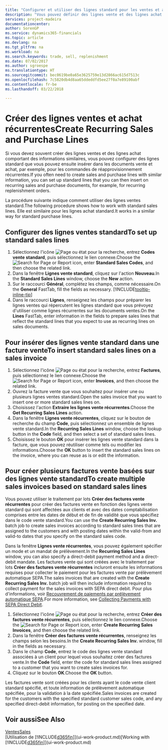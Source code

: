 ```yaml
---
title: "Configurer et utiliser des lignes standard pour les ventes et achats récurrents| Microsoft"
description: "Vous pouvez définir des lignes vente et des lignes achat que vous utilisez fréquemment et les insérer dans des documents achat et vente pour remplir rapidement les lignes avec des informations standard."
services: project-madeira
documentationcenter: 
author: SorenGP
ms.service: dynamics365-financials
ms.topic: article
ms.devlang: na
ms.tgt_pltfrm: na
ms.workload: na
ms.search.keywords: trade, sell, replenishment
ms.date: 07/02/2017
ms.author: sgroespe
ms.translationtype: HT
ms.sourcegitcommit: bec0619be0a65e3625759e13d2866ac615d7513c
ms.openlocfilehash: 7c5820db4d8aa65ddeddfd5ee27f0a7e89100abf
ms.contentlocale: fr-be
ms.lasthandoff: 03/22/2018

---
```

# <a name="create-recurring-sales-and-purchase-lines"></a><span data-ttu-id="4a901-103">Créer des lignes ventes et achat récurrentes</span><span class="sxs-lookup"><span data-stu-id="4a901-103">Create Recurring Sales and Purchase Lines</span></span>
<span data-ttu-id="4a901-104">Si vous devez souvent créer des lignes ventes et des lignes achat comportant des informations similaires, vous pouvez configurer des lignes standard que vous pouvez ensuite insérer dans les documents vente et achat, par exemple, pour les commandes de réapprovisionnement récurrentes.</span><span class="sxs-lookup"><span data-stu-id="4a901-104">If you often need to create sales and purchase lines with similar information, you can set up standard lines that you can then insert on recurring sales and purchase documents, for example, for recurring replenishment orders.</span></span>  

<span data-ttu-id="4a901-105">La procédure suivante indique comment utiliser des lignes ventes standard.</span><span class="sxs-lookup"><span data-stu-id="4a901-105">The following procedure shows how to work with standard sales lines.</span></span> <span data-ttu-id="4a901-106">Elle est similaire pour les lignes achat standard.</span><span class="sxs-lookup"><span data-stu-id="4a901-106">It works in a similar way for standard purchase lines.</span></span>  

## <a name="to-set-up-standard-sales-lines"></a><span data-ttu-id="4a901-107">Configurer des lignes ventes standard</span><span class="sxs-lookup"><span data-stu-id="4a901-107">To set up standard sales lines</span></span>  
1. <span data-ttu-id="4a901-108">Sélectionnez l'icône ![Page ou état pour la recherche](media/ui-search/search_small.png "Page ou état pour la recherche"), entrez **Codes vente standard**, puis sélectionnez le lien connexe.</span><span class="sxs-lookup"><span data-stu-id="4a901-108">Choose the ![Search for Page or Report](media/ui-search/search_small.png "Search for Page or Report icon") icon, enter **Standard Sales Codes**, and then choose the related link.</span></span>  
2. <span data-ttu-id="4a901-109">Dans la fenêtre **Lignes vente standard**, cliquez sur l'action **Nouveau**.</span><span class="sxs-lookup"><span data-stu-id="4a901-109">In the **Standard Sales Lines** window, choose the **New** action.</span></span>  
3. <span data-ttu-id="4a901-110">Sur le raccourci **Général**, complétez les champs, comme nécessaire.</span><span class="sxs-lookup"><span data-stu-id="4a901-110">On the **General** FastTab, fill the fields as necessary.</span></span> [!INCLUDE[tooltip-inline-tip](includes/tooltip-inline-tip_md.md)]  
4. <span data-ttu-id="4a901-111">Dans le raccourci **Lignes**, renseignez les champs pour préparer les lignes ventes qui répercutent les lignes standard que vous prévoyez d'utiliser comme lignes récurrentes sur les documents ventes.</span><span class="sxs-lookup"><span data-stu-id="4a901-111">On the **Lines** FastTab, enter information in the fields to prepare sales lines that reflect the standard lines that you expect to use as recurring lines on sales documents.</span></span>  

## <a name="to-insert-standard-sales-lines-on-a-sales-invoice"></a><span data-ttu-id="4a901-112">Pour insérer des lignes vente standard dans une facture vente</span><span class="sxs-lookup"><span data-stu-id="4a901-112">To insert standard sales lines on a sales invoice</span></span>
1. <span data-ttu-id="4a901-113">Sélectionnez l'icône ![Page ou état pour la recherche](media/ui-search/search_small.png "Page ou état pour la recherche"), entrez **Factures**, puis sélectionnez le lien connexe.</span><span class="sxs-lookup"><span data-stu-id="4a901-113">Choose the ![Search for Page or Report](media/ui-search/search_small.png "Search for Page or Report icon") icon, enter **Invoices**, and then choose the related link.</span></span>
2. <span data-ttu-id="4a901-114">Ouvrez la facture vente que vous souhaitez pour insérer une ou plusieurs lignes ventes standard.</span><span class="sxs-lookup"><span data-stu-id="4a901-114">Open the sales invoice that you want to insert one or more standard sales lines on.</span></span>
3. <span data-ttu-id="4a901-115">Choisissez l'action **Extraire les lignes vente récurrentes**.</span><span class="sxs-lookup"><span data-stu-id="4a901-115">Choose the **Get Recurring Sales Lines** action.</span></span>
4. <span data-ttu-id="4a901-116">Dans la fenêtre **Lignes vente récurrentes**, cliquez sur le bouton de recherche du champ **Code**, puis sélectionnez un ensemble de lignes vente standard.</span><span class="sxs-lookup"><span data-stu-id="4a901-116">In the **Recurring Sales Lines** window, choose the lookup button in the **Code** field, and then select a set of standard sales lines.</span></span>
5. <span data-ttu-id="4a901-117">Choisissez le bouton **OK** pour insérer les lignes vente standard dans la facture, que vous pouvez réutiliser comme tels ou modifier les informations.</span><span class="sxs-lookup"><span data-stu-id="4a901-117">Choose the **OK** button to insert the standard sales lines on the invoice, where you can reuse as is or edit the information.</span></span>

## <a name="to-create-multiple-sales-invoices-based-on-standard-sales-lines"></a><span data-ttu-id="4a901-118">Pour créer plusieurs factures vente basées sur des lignes vente standard</span><span class="sxs-lookup"><span data-stu-id="4a901-118">To create multiple sales invoices based on standard sales lines</span></span>
<span data-ttu-id="4a901-119">Vous pouvez utiliser le traitement par lots **Créer des factures vente récurrentes** pour créer des factures vente en fonction des lignes vente standard qui sont affectées aux clients et avec des dates comptabilisation comprises entre les dates de début et de fin de validité que vous spécifiez dans le code vente standard.</span><span class="sxs-lookup"><span data-stu-id="4a901-119">You can use the **Create Recurring Sales Inv.** batch job to create sales invoices according to standard sales lines that are assigned to the customers and with posting dates within the valid-from and valid-to dates that you specify on the standard sales code.</span></span>

<span data-ttu-id="4a901-120">Dans la fenêtre **Lignes vente récurrentes**, vous pouvez également spécifier un mode et un mandat de prélèvement.</span><span class="sxs-lookup"><span data-stu-id="4a901-120">In the **Recurring Sales Lines** window, you can also specify a direct-debit payment method and a direct-debit mandate.</span></span> <span data-ttu-id="4a901-121">Les factures vente qui sont créées avec le traitement par lots **Créer des factures vente récurrentes** incluront ensuite les informations requises pour collecter le paiement pour les factures vente par prélèvement automatique SEPA.</span><span class="sxs-lookup"><span data-stu-id="4a901-121">The sales invoices that are created with the **Create Recurring Sales Inv.** batch job will then include information required to collect payment for the sales invoices with SEPA direct debit.</span></span> <span data-ttu-id="4a901-122">Pour plus d'informations, voir [Recouvrement de paiements par prélèvement automatique SEPA](finance-collect-payments-with-sepa-direct-debit.md).</span><span class="sxs-lookup"><span data-stu-id="4a901-122">For more information, see [Collecting Payments with SEPA Direct Debit](finance-collect-payments-with-sepa-direct-debit.md).</span></span>

1. <span data-ttu-id="4a901-123">Sélectionnez l'icône ![Page ou état pour la recherche](media/ui-search/search_small.png "Page ou état pour la recherche"), entrez **Créer des factures vente récurrentes**, puis sélectionnez le lien connexe.</span><span class="sxs-lookup"><span data-stu-id="4a901-123">Choose the ![Search for Page or Report](media/ui-search/search_small.png "Search for Page or Report icon") icon, enter **Create Recurring Sales Invoices**, and then choose the related link.</span></span>
2. <span data-ttu-id="4a901-124">Dans la fenêtre **Créer des factures vente récurrentes**, renseignez les champs selon les besoins.</span><span class="sxs-lookup"><span data-stu-id="4a901-124">In the **Create Recurring Sales Inv.** window, fill in the fields as necessary.</span></span>
3. <span data-ttu-id="4a901-125">Dans le champ **Code**, entrez le code des lignes vente standard associées à un client pour lequel vous souhaitez créer des factures vente.</span><span class="sxs-lookup"><span data-stu-id="4a901-125">In the **Code** field, enter the code for standard sales lines assigned to a customer that you want to create sales invoices for.</span></span>
4. <span data-ttu-id="4a901-126">Cliquez sur le bouton **OK**.</span><span class="sxs-lookup"><span data-stu-id="4a901-126">Choose the **OK** button.</span></span>

<span data-ttu-id="4a901-127">Les factures vente sont créées pour les clients ayant le code vente client standard spécifié, et toute information de prélèvement automatique spécifiée, pour la validation à la date spécifiée.</span><span class="sxs-lookup"><span data-stu-id="4a901-127">Sales invoices are created for the customers with the specified standard customer sales code, and any specified direct-debit information, for posting on the specified date.</span></span>

## <a name="see-also"></a><span data-ttu-id="4a901-128">Voir aussi</span><span class="sxs-lookup"><span data-stu-id="4a901-128">See Also</span></span>  
[<span data-ttu-id="4a901-129">Ventes</span><span class="sxs-lookup"><span data-stu-id="4a901-129">Sales</span></span>](sales-manage-sales.md)  
<span data-ttu-id="4a901-130">[Utilisation de [!INCLUDE[d365fin](includes/d365fin_md.md)]](ui-work-product.md)</span><span class="sxs-lookup"><span data-stu-id="4a901-130">[Working with [!INCLUDE[d365fin](includes/d365fin_md.md)]](ui-work-product.md)</span></span>

